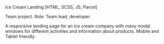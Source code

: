 Ice Cream Landing [HTML, SCSS, JS, Parcel]

Team project. Role: Team lead, developer.

A responsive landing page for an ice cream company with many modal windows for
different activities and information about products. Mobile and Tablet friendly.
